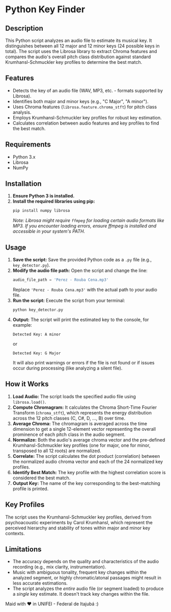 # Python Key Finder

## Description

This Python script analyzes an audio file to estimate its musical key. It distinguishes between all 12 major and 12 minor keys (24 possible keys in total). The script uses the Librosa library to extract Chroma features and compares the audio's overall pitch class distribution against standard Krumhansl-Schmuckler key profiles to determine the best match.

## Features

* Detects the key of an audio file (WAV, MP3, etc. - formats supported by Librosa).
* Identifies both major and minor keys (e.g., "C Major", "A minor").
* Uses Chroma features (`librosa.feature.chroma_stft`) for pitch class analysis.
* Employs Krumhansl-Schmuckler key profiles for robust key estimation.
* Calculates correlation between audio features and key profiles to find the best match.

## Requirements

* Python 3.x
* Librosa
* NumPy

## Installation

1.  **Ensure Python 3 is installed.**
2.  **Install the required libraries using pip:**
    ```bash
    pip install numpy librosa
    ```
    *Note: Librosa might require `ffmpeg` for loading certain audio formats like MP3. If you encounter loading errors, ensure ffmpeg is installed and accessible in your system's PATH.*

## Usage

1.  **Save the script:** Save the provided Python code as a `.py` file (e.g., `key_detector.py`).
2.  **Modify the audio file path:** Open the script and change the line:
    ```python
    audio_file_path = 'Perez - Rouba Cena.mp3'
    ```
    Replace `'Perez - Rouba Cena.mp3'` with the actual path to *your* audio file.
3.  **Run the script:** Execute the script from your terminal:
    ```bash
    python key_detector.py
    ```
4.  **Output:** The script will print the estimated key to the console, for example:
    ```
    Detected Key: A minor
    ```
    or
    ```
    Detected Key: G Major
    ```
    It will also print warnings or errors if the file is not found or if issues occur during processing (like analyzing a silent file).

## How it Works

1.  **Load Audio:** The script loads the specified audio file using `librosa.load()`.
2.  **Compute Chromagram:** It calculates the Chroma Short-Time Fourier Transform (`chroma_stft`), which represents the energy distribution across the 12 pitch classes (C, C#, D, ..., B) over time.
3.  **Average Chroma:** The chromagram is averaged across the time dimension to get a single 12-element vector representing the overall prominence of each pitch class in the audio segment.
4.  **Normalize:** Both the audio's average chroma vector and the pre-defined Krumhansl-Schmuckler key profiles (one for major, one for minor, transposed to all 12 roots) are normalized.
5.  **Correlate:** The script calculates the dot product (correlation) between the normalized audio chroma vector and each of the 24 normalized key profiles.
6.  **Identify Best Match:** The key profile with the highest correlation score is considered the best match.
7.  **Output Key:** The name of the key corresponding to the best-matching profile is printed.

## Key Profiles

The script uses the Krumhansl-Schmuckler key profiles, derived from psychoacoustic experiments by Carol Krumhansl, which represent the perceived hierarchy and stability of tones within major and minor key contexts.

## Limitations

* The accuracy depends on the quality and characteristics of the audio recording (e.g., mix clarity, instrumentation).
* Music with ambiguous tonality, frequent key changes within the analyzed segment, or highly chromatic/atonal passages might result in less accurate estimations.
* The script analyzes the *entire* audio file (or segment loaded) to produce a *single* key estimate. It doesn't track key changes within the file.

Maid with ❤️ in UNIFEI - Federal de Itajubá :)
